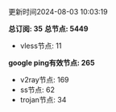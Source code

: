 更新时间2024-08-03 10:03:19

**总订阅: 35**
**总节点: 5449**
- vless节点: 11

**google ping有效节点: 265**
- v2ray节点: 169
- ss节点: 62
- trojan节点: 34
